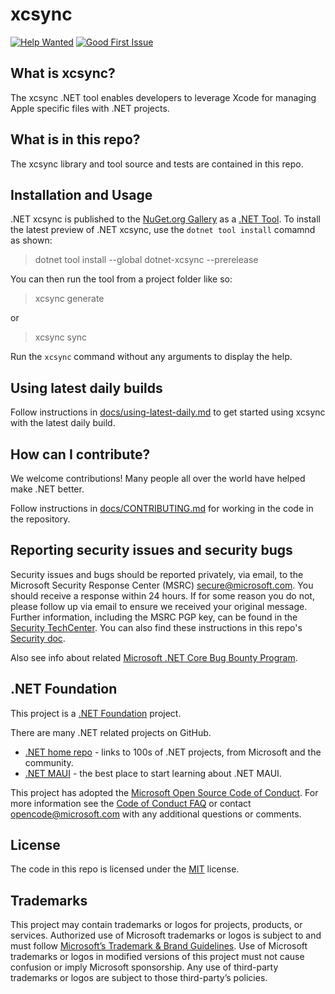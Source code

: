 # xcsync

<!-- [![Build Status](https://dev.azure.com/dnceng-public/public/_apis/build/status%2Fdotnet%2Faspire%2Fdotnet.aspire?branchName=main)](https://dev.azure.com/dnceng-public/public/_build/latest?definitionId=274&branchName=main) -->
[![Help Wanted](https://img.shields.io/github/issues/dotnet/xcsync/help%20wanted?style=flat&color=%24EC820&label=help%20wanted)](https://github.com/dotnet/xcsync/labels/help%20wanted)
[![Good First Issue](https://img.shields.io/github/issues/dotnet/xcsync/good%20first%20issue?style=flat&color=%24EC820&label=good%20first%20issue)](https://github.com/dotnet/xcsync/labels/good%20first%20issue)

## What is xcsync?

The xcsync .NET tool enables developers to leverage Xcode for managing Apple specific files with .NET projects. 

## What is in this repo?

The xcsync library and tool source and tests are contained in this repo.

## Installation and Usage
.NET xcsync is published to the [NuGet.org Gallery](https://www.nuget.org/packages/dotnet-xcsync) as a [.NET Tool](https://learn.microsoft.com/en-us/dotnet/core/tools/global-tools). To install the latest preview of .NET xcsync, use the `dotnet tool install` comamnd as shown:
> dotnet tool install --global dotnet-xcsync --prerelease

You can then run the tool from a project folder like so:
> xcsync generate

or
> xcsync sync

Run the `xcsync` command without any arguments to display the help.

## Using latest daily builds

Follow instructions in [docs/using-latest-daily.md](docs/using-latest-daily.md) to get started using xcsync with the latest daily build.

## How can I contribute?

We welcome contributions! Many people all over the world have helped make .NET better.

Follow instructions in [docs/CONTRIBUTING.md](docs/CONTRIBUTING.md) for working in the code in the repository.

## Reporting security issues and security bugs

Security issues and bugs should be reported privately, via email, to the Microsoft Security Response Center (MSRC) <secure@microsoft.com>. You should receive a response within 24 hours. If for some reason you do not, please follow up via email to ensure we received your original message. Further information, including the MSRC PGP key, can be found in the [Security TechCenter](https://www.microsoft.com/msrc/faqs-report-an-issue). You can also find these instructions in this repo's [Security doc](docs/SECURITY.md).

Also see info about related [Microsoft .NET Core Bug Bounty Program](https://www.microsoft.com/msrc/bounty-dot-net-core).

## .NET Foundation

This project is a [.NET Foundation](https://www.dotnetfoundation.org/projects) project.

There are many .NET related projects on GitHub.

* [.NET home repo](https://github.com/Microsoft/dotnet) - links to 100s of .NET projects, from Microsoft and the community.
* [.NET MAUI](https://docs.microsoft.com/dotnet/maui) - the best place to start learning about .NET MAUI.

This project has adopted the [Microsoft Open Source Code of Conduct](docs/CODE_OF_CONDUCT.md). For more information see the [Code of Conduct FAQ](https://opensource.microsoft.com/codeofconduct/faq/) or contact [opencode@microsoft.com](mailto:opencode@microsoft.com) with any additional questions or comments.

## License

The code in this repo is licensed under the [MIT](LICENSE.TXT) license.

## Trademarks

This project may contain trademarks or logos for projects, products, or services. Authorized use of Microsoft trademarks or logos is subject to and must follow [Microsoft’s Trademark & Brand Guidelines](https://www.microsoft.com/en-us/legal/intellectualproperty/trademarks). Use of Microsoft trademarks or logos in modified versions of this project must not cause confusion or imply Microsoft sponsorship. Any use of third-party trademarks or logos are subject to those third-party’s policies.
